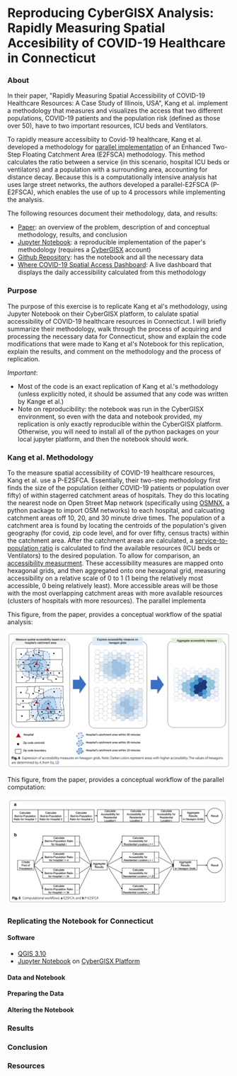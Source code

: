 # Reproducing CyberGISX Analysis: Rapidly Measuring Spatial Accesibility of COVID-19 Healthcare in Connecticut

### About 

In their paper, "Rapidly Measuring Spatial Accessibility of COVID-19 Healthcare Resources: A Case Study of Illinois, USA", Kang et al. implement a methodology that measures and visualizes the access that two different populations, COVID-19 patients and the population risk (defined as those over 50), have to two important resources, ICU beds and Ventilators. 

To rapidly measure accessibiity to Covid-19 healthcare, Kang et al. developed a methodology for [parallel implementation](https://www.omnisci.com/technical-glossary/parallel-computing#:~:text=Parallel%20computing%20refers%20to%20the,part%20of%20an%20overall%20algorithm.) of an Enhanced Two-Step Floating Catchment Area (E2FSCA) methodology. This method calculates the ratio between a service (in this scenario, hospital ICU beds or ventilators) and a population with a surrounding area, accounting for distance decay. Because this is a computationally intensive analysis hat uses large street networks, the authors developed a parallel-E2FSCA (P-E2FSCA), which enables the use of up to 4 processors while implementing the analysis.

The following resources document their methodology, data, and results:
* [Paper](Paper/Kang_spatialAccessibilityCovid.pdf): an overview of the problem, description of and conceptual methodology, results, and conclusion
* [Jupyter Notebook](https://cybergisxhub.cigi.illinois.edu/notebook/rapidly-measuring-spatial-accessibility-of-covid-19-healthcare-resources-a-case-study-of-illinois-usa/): a reproducible implementation of the paper's methodology (requires a [CyberGISX](https://cybergisxhub.cigi.illinois.edu/registration/) account)
* [Github Repository](https://github.com/cybergis/COVID-19AccessibilityNotebook): has the notebook and all the necessary data
* [Where COVID-19 Spatial Access Dashboard](https://wherecovid19.cigi.illinois.edu/spatialAccess.html): A live dashboard that displays the daily accessibility calculated from this methodology

### Purpose

The purpose of this exercise is to replicate Kang et al's methodology, using Jupyter Notebook on their CyberGISX platform, to calulate spatial accessibility of COVID-19 healthcare resources in Connecticut. I will briefly summarize their methodology, walk through the process of acquiring and processing the necessary data for Connecticut, show and explain the code modifications that were made to Kang et al's Notebook for this replication, explain the results, and comment on the methodology and the process of replication.  

*Important*: 
* Most of the code is an exact replication of Kang et al.'s methodology (unless explicitly noted, it should be assumed that any code was written by Kange et al.)
* Note on reproducibility: the notebook was run in the CyberGISX environment, so even with the data and notebook provided, my replication is only exactly reproducible within the CyberGISX platform. Otherwise, you will need to install all of the python packages on your local jupyter platform, and then the notebook should work.

### Kang et al. Methodology

To the measure spatial accessibility of COVID-19 healthcare resources, Kang et al. use a P-E2SFCA. Essentially, their two-step methodology first finds the size of the population (either COVID-19 patients or population over fifty) of  within stagerred catchment areas of hospitals. They do this locating the nearest node on Open Street Map network (specifically using [OSMNX](https://osmnx.readthedocs.io/en/stable/_), a python package to import OSM networks) to each hospital, and calcuating catchment areas off 10, 20, and 30 minute drive times. The population of a catchment area is found by locating the centroids of the population's given geography (for covid, zip code level, and for over fifty, census tracts) within the catchment area. After the catchment areas are calculated, a [service-to-population ratio](Photos/ratio.png) is calculated to find the available resources (ICU beds or Ventilators) to the desired population. To allow for comparison, an [accessibility measurment](photos/accessibility.png). These accessibility measures are mapped onto hexagonal grids, and then aggregated onto one hexagonal grid, measuring accessibility on a relative scale of 0 to 1 (1 being the relatively most accessible, 0 being relatively least). More accessible areas will be those with the most overlapping catchment areas with more available resources (clusters of hospitals with more resources). The parallel implementa

This figure, from the paper, provides a conceptual workflow of the spatial analysis:

![image1](photos/Workflow.png)

This figure, from the paper, provides a conceptual workflow of the parallel computation:

![image2](photos/Parallel.png)

### Replicating the Notebook for Connecticut

#### Software

* [QGIS 3.10](https://qgis.org/en/site/forusers/download.html)
* [Jupyter Notebook](https://jupyter.org/) on [CyberGISX Platform](https://cybergisxhub.cigi.illinois.edu/registration/)

#### Data and Notebook

#### Preparing the Data

#### Altering the Notebook

### Results

### Conclusion

### Resources
